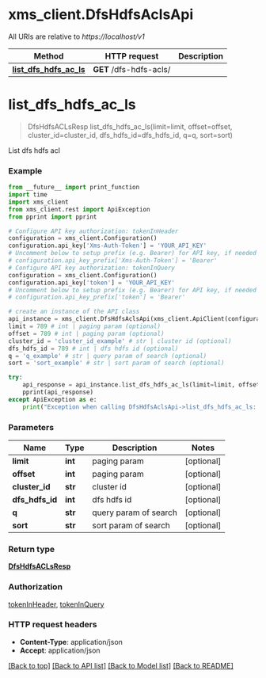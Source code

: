 # xms_client.DfsHdfsAclsApi

All URIs are relative to *https://localhost/v1*

Method | HTTP request | Description
------------- | ------------- | -------------
[**list_dfs_hdfs_ac_ls**](DfsHdfsAclsApi.md#list_dfs_hdfs_ac_ls) | **GET** /dfs-hdfs-acls/ | 


# **list_dfs_hdfs_ac_ls**
> DfsHdfsACLsResp list_dfs_hdfs_ac_ls(limit=limit, offset=offset, cluster_id=cluster_id, dfs_hdfs_id=dfs_hdfs_id, q=q, sort=sort)



List dfs hdfs acl

### Example
```python
from __future__ import print_function
import time
import xms_client
from xms_client.rest import ApiException
from pprint import pprint

# Configure API key authorization: tokenInHeader
configuration = xms_client.Configuration()
configuration.api_key['Xms-Auth-Token'] = 'YOUR_API_KEY'
# Uncomment below to setup prefix (e.g. Bearer) for API key, if needed
# configuration.api_key_prefix['Xms-Auth-Token'] = 'Bearer'
# Configure API key authorization: tokenInQuery
configuration = xms_client.Configuration()
configuration.api_key['token'] = 'YOUR_API_KEY'
# Uncomment below to setup prefix (e.g. Bearer) for API key, if needed
# configuration.api_key_prefix['token'] = 'Bearer'

# create an instance of the API class
api_instance = xms_client.DfsHdfsAclsApi(xms_client.ApiClient(configuration))
limit = 789 # int | paging param (optional)
offset = 789 # int | paging param (optional)
cluster_id = 'cluster_id_example' # str | cluster id (optional)
dfs_hdfs_id = 789 # int | dfs hdfs id (optional)
q = 'q_example' # str | query param of search (optional)
sort = 'sort_example' # str | sort param of search (optional)

try:
    api_response = api_instance.list_dfs_hdfs_ac_ls(limit=limit, offset=offset, cluster_id=cluster_id, dfs_hdfs_id=dfs_hdfs_id, q=q, sort=sort)
    pprint(api_response)
except ApiException as e:
    print("Exception when calling DfsHdfsAclsApi->list_dfs_hdfs_ac_ls: %s\n" % e)
```

### Parameters

Name | Type | Description  | Notes
------------- | ------------- | ------------- | -------------
 **limit** | **int**| paging param | [optional] 
 **offset** | **int**| paging param | [optional] 
 **cluster_id** | **str**| cluster id | [optional] 
 **dfs_hdfs_id** | **int**| dfs hdfs id | [optional] 
 **q** | **str**| query param of search | [optional] 
 **sort** | **str**| sort param of search | [optional] 

### Return type

[**DfsHdfsACLsResp**](DfsHdfsACLsResp.md)

### Authorization

[tokenInHeader](../README.md#tokenInHeader), [tokenInQuery](../README.md#tokenInQuery)

### HTTP request headers

 - **Content-Type**: application/json
 - **Accept**: application/json

[[Back to top]](#) [[Back to API list]](../README.md#documentation-for-api-endpoints) [[Back to Model list]](../README.md#documentation-for-models) [[Back to README]](../README.md)


